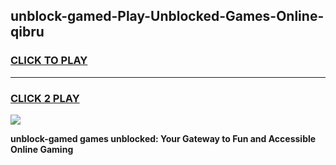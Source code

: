
## unblock-gamed-Play-Unblocked-Games-Online-qibru
<h3>
<a href="https://premium76.site?title=unblock-gamed&ref=25A">CLICK TO PLAY</a></h3>
<hr>

<h3>
<a href="https://premium76.site?title=unblock-gamed&ref=25A">CLICK 2 PLAY</a>
  
</h3>

<a href="https://premium76.site?title=unblock-gamed&ref=25A"><img src="https://clearcache.store/games.png"></a>


**unblock-gamed games unblocked: Your Gateway to Fun and Accessible Online Gaming**
